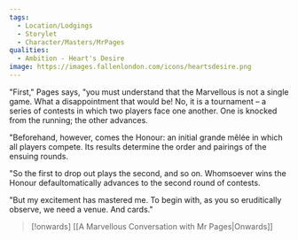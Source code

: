 ```yaml
---
tags:
  - Location/Lodgings 
  - Storylet
  - Character/Masters/MrPages
qualities:
  - Ambition - Heart's Desire
image: https://images.fallenlondon.com/icons/heartsdesire.png
---
```

"First," Pages says, "you must understand that the Marvellous is not a single game. What a disappointment that would be! No, it is a tournament – a series of contests in which two players face one another. One is knocked from the running; the other advances.

"Beforehand, however, comes the Honour: an initial grande mêlée in which all players compete. Its results determine the order and pairings of the ensuing rounds.

"So the first to drop out plays the second, and so on. Whomsoever wins the Honour defaultomatically advances to the second round of contests.

"But my excitement has mastered me. To begin with, as you so eruditically observe, we need a venue. And cards."

> [!onwards] [[A Marvellous Conversation with Mr Pages|Onwards]]